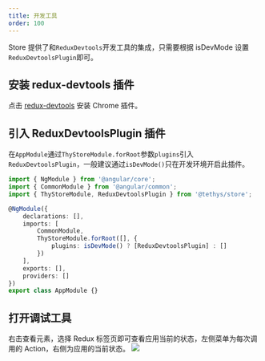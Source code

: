 ```yaml
---
title: 开发工具
order: 100
---
```


Store 提供了和`ReduxDevtools`开发工具的集成，只需要根据 isDevMode 设置`ReduxDevtoolsPlugin`即可。

## 安装 redux-devtools 插件
点击 [redux-devtools](https://chrome.google.com/webstore/detail/redux-devtools/lmhkpmbekcpmknklioeibfkpmmfibljd) 安装 Chrome 插件。

## 引入 ReduxDevtoolsPlugin 插件
在`AppModule`通过`ThyStoreModule.forRoot`参数`plugins`引入`ReduxDevtoolsPlugin`，一般建议通过`isDevMode()`只在开发环境开启此插件。
```ts
import { NgModule } from '@angular/core';
import { CommonModule } from '@angular/common';
import { ThyStoreModule, ReduxDevtoolsPlugin } from '@tethys/store';

@NgModule({
    declarations: [],
    imports: [
        CommonModule,
        ThyStoreModule.forRoot([], {
            plugins: isDevMode() ? [ReduxDevtoolsPlugin] : []
        })
    ],
    exports: [],
    providers: []
})
export class AppModule {}
```

## 打开调试工具
右击查看元素，选择 Redux 标签页即可查看应用当前的状态，左侧菜单为每次调用的 Action，右侧为应用的当前状态。
![](assets/images/redux-devtools.png)
